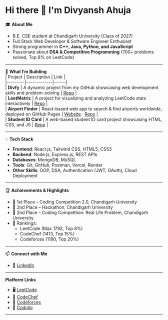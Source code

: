 # Hi there 👋 I'm Divyansh Ahuja  

🎓 **About Me**  
- B.E. CSE student at Chandigarh University (Class of 2027)  
- Full Stack Web Developer & Software Engineer Enthusiast  
- Strong programmer in **C++, Java, Python, and JavaScript**  
- Passionate about **DSA & Competitive Programming** (700+ problems solved, Top 8% on LeetCode)  

---

🔭 **What I’m Building**  
| Project | Description | Link |  
|---------|-------------|------|  
| **Divfy** | A dynamic project from my GitHub showcasing web development skills and problem-solving | [Repo](https://github.com/DivyanshAhuja08/Divfy) |  
| **LeetMetric** | A project for visualizing and analyzing LeetCode stats interactively | [Repo](https://github.com/DivyanshAhuja08/LeetMetric) |  
| **Airport Finder** | React-based web app to search & find airports worldwide, deployed on GitHub Pages | [Website](https://divyanshahuja08.github.io/Airport-finder/) · [Repo](https://github.com/DivyanshAhuja08/Airport-finder) |  
| **Student ID Card** | A web-based student ID card project showcasing HTML, CSS, and JS | [Repo](https://github.com/DivyanshAhuja08/Student-ID-Card) |  

---

💡 **Tech Stack**  
- **Frontend**: React.js, Tailwind CSS, HTML5, CSS3  
- **Backend**: Node.js, Express.js, REST APIs  
- **Databases**: MongoDB, MySQL  
- **Tools**: Git, GitHub, Postman, Vercel, Render  
- **Other Skills**: OOP, DSA, Authentication (JWT, OAuth), Cloud Deployment  

---

🏆 **Achievements & Highlights**  
- 🥇 1st Place – Coding Competition 2.0, Chandigarh University  
- 🥈 2nd Place – Hackathon, Chandigarh University  
- 🥈 2nd Place – Coding Competition: Real Life Problem, Chandigarh University  
- 🎯 Rankings:  
  - LeetCode (Max 1792, Top 8%)  
  - CodeChef (1413, Top 15%)  
  - Codeforces (1190, Top 20%)  

---

📫 **Connect with Me**    
- 💼 [LinkedIn](https://www.linkedin.com/in/divyanshahuja08)
-------------  
  **Platform Links**    
- 🖥️ [LeetCode](https://leetcode.com/u/divyansh2005/)  
- 🍴 [CodeChef](https://www.codechef.com/users/divyanshahuja)  
- 🔗 [Codeforces](https://codeforces.com/profile/Divyansh_Ahuja_08)  
- 📘 [Codolio](https://codolio.com/profile/ypVw6hwn)  

---
